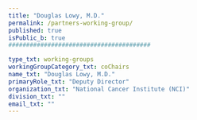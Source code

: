 ```yaml
---
title: "Douglas Lowy, M.D."
permalink: /partners-working-group/
published: true
isPublic_b: true
########################################

type_txt: working-groups
workingGroupCategory_txt: coChairs
name_txt: "Douglas Lowy, M.D."
primaryRole_txt: "Deputy Director​"
organization_txt: "National Cancer Institute (NCI)"
division_txt: ""
email_txt: ""
---
```

